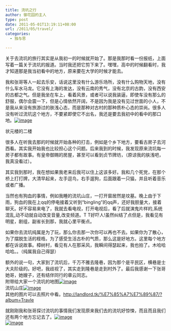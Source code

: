 ```yaml
---
title: 流坑之行
author: 御花园的主人
type: post
date: 2011-05-01T13:19:11+08:00
url: /2011/05/travel/
categories:
  - 独与思

---
```

关于去流坑的旅行其实是从我初一的时候就开始了。那是我那时看一份报纸，上面写着一篇关于流坑的报道。当时我还把它剪下来了。嘿嘿，高中的时候翻看时，我才知道那是我当初看中的地方，原来要在大学的时候才能去。

我和张哥等人一起去乐安，话说这里没有什么游乐场所，没有什么购物天地，没有什么车水马龙。它没有上海的发达，没有云南的秀气，没有北京的古韵，没有西安的古都之气。但是我坐在车上，看着风景，或者可以说我装逼，即使车没有那么的舒服，偶尔会震一下，但是心情依然开阔，不是因为我是没有见过世面的小人，不是我从来没有旅游过的肤浅心态，而是那种对古村的那种质朴心态的崇尚。很多人没有听过流坑这个地方，不要紧即使它不出名，我还是要去我初中的看中的那口地。<a href="http://lh6.ggpht.com/_fgn8YqlY7U0/Tb1U0BdsFiI/AAAAAAAAAXc/hFBLf-Z7Srg/s800/IMG1635A.JPG" class="highslide-image" onclick="return hs.expand(this);" onclick="return hs.expand(this, {captionId:'caption_1304254456355'});" class="highslide-image"><img src="https://lh6.googleusercontent.com/_fgn8YqlY7U0/Tb1U0BdsFiI/AAAAAAAAAXc/hFBLf-Z7Srg/s512/IMG1635A.JPG" alt="image" title="Click to enlarge" /></a>

<div class="highslide-caption" id="caption_1304254456355">
  状元楼的二楼
</div>

很多人在听我去那的时候就开始各种的打击，例如是个乡下地方，要看古房子去河西看。其实我开始我也比较担心这个问题。后来我到的时候，我发现原来流坑每一房子都有故事。有皇帝御赐的房屋，甚至可以看到贞节牌坊，（原谅我的肤浅吧，我真没看过）。

其实我到那时，我在想如果我老来后我可以住上这该多好。我和几个死党，在那个桥上打打牌，大清早起来，左手逗鸟，右手遛狗，后面跟着一只猫，并且听着音乐或者广播。

当然也有狗血的事情，例如我睡的流坑山庄，一打开窗居然是坟墓。晚上由于下雨，狗血的我在上qq的停电接着又听到“bingling”的qq声，还好我胆量大，接着聊天。好不容易来电了，我就去看电视，打开电视后，看了后就演鬼片样的,系统混乱,动不动就自动改变音量,改变频道。T T好吓人!虽然纠结了点但是，我看见有明星，剧组，副省长到那，我就心里平衡点。

如果你去流坑纯属是为了玩，那么你去那一次你可以再也不去。如果你为了散心，为了摆脱生活的桎梏，为了感受生活古朴的气质，那么这是好地方。这里每个地方都在诉说故事。樟树村，看见有人在那采风，我瞬间得瑟起来，我也拍了。木哈哈哈哈。。（纯属我自己得瑟）

额外的说一句，大家到了流坑后，千万不雅去隆巷，因为那个是平民区，横巷是士大夫阶级的。好吧，我歧视了，其实走到隆巷是走到村外了。最后我感谢一下张哥她哥，她嫂子，还有结伴同行的章云同志。  
附带给大家一个流坑的地图<a href="http://landlord.tk/wp-content/uploads/2011/05/%E6%9C%AA%E5%91%BD%E5%90%8D.jpg" class="highslide-image" onclick="return hs.expand(this);" onclick="return hs.expand(this);" class="highslide-image"><img src="http://landlord.tk/wp-content/uploads/2011/05/%E6%9C%AA%E5%91%BD%E5%90%8D-150x150.jpg" alt="image" title="Click to enlarge" /></a>  
流坑山庄<a href="http://lh3.ggpht.com/_fgn8YqlY7U0/Tb1QkI_tP7I/AAAAAAAAAQs/H3xZX1nxWck/s800/SAM_0647.JPG" class="highslide-image" onclick="return hs.expand(this);" onclick="return hs.expand(this);" class="highslide-image"><img src="http://lh3.ggpht.com/_fgn8YqlY7U0/Tb1QkI_tP7I/AAAAAAAAAQs/H3xZX1nxWck/s72/SAM_0647.JPG" alt="image" title="Click to enlarge" /></a>  
其他的图片可以去照片中看。<http://landlord.tk/%E7%85%A7%E7%89%87/?album=Travle>

就刚刚我和张哥探讨流坑的事情我们发现原来我们去的流坑好惊悚，而且而且我们还有两个地方忘记去了。<a href="http://landlord.tk/wp-content/uploads/2011/05/的.png" class="highslide-image" onclick="return hs.expand(this);" onclick="return hs.expand(this);" class="highslide-image"><img src="http://landlord.tk/wp-content/uploads/2011/05/的.png" alt="image" title="Click to enlarge" /></a>  
<a href="http://landlord.tk/wp-content/uploads/2011/05/看.png" class="highslide-image" onclick="return hs.expand(this);" onclick="return hs.expand(this);" class="highslide-image"><img src="http://landlord.tk/wp-content/uploads/2011/05/看.png" alt="image" title="Click to enlarge" /></a>
